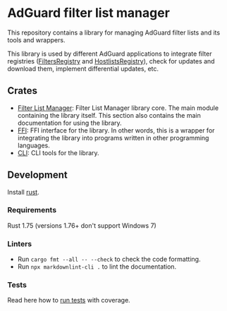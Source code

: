 # AdGuard filter list manager

This repository contains a library for managing AdGuard filter lists and its
tools and wrappers.

This library is used by different AdGuard applications to integrate filter
registries ([FiltersRegistry][filtersregistry] and
[HostlistsRegistry][hostlistsregistry]), check for updates and download them,
implement differential updates, etc.

[filtersregistry]: https://github.com/AdguardTeam/FiltersRegistry
[hostlistsregistry]: https://github.com/AdguardTeam/HostlistsRegistry

## Crates

- [Filter List Manager][flmreadme]: Filter List Manager library core. The main
  module containing the library itself. This section also contains the main
  documentation for using the library.
- [FFI][ffireadme]: FFI interface for the library. In other words, this is a
  wrapper for integrating the library into programs written in other programming
  languages.
- [CLI][clireadme]: CLI tools for the library.

[flmreadme]: ./crates/filter-list-manager/README.md
[ffireadme]: ./crates/ffi/README.md
[clireadme]: ./crates/cli/README.md

## Development

Install [rust][rust].

[rust]: https://www.rust-lang.org/tools/install

### Requirements

Rust 1.75 (versions 1.76+ don't support Windows 7)

### Linters

- Run `cargo fmt --all -- --check` to check the code formatting.
- Run `npx markdownlint-cli .` to lint the documentation.

### Tests

Read here how to [run tests][coverage] with coverage.

[coverage]: ./COVERAGE.md
